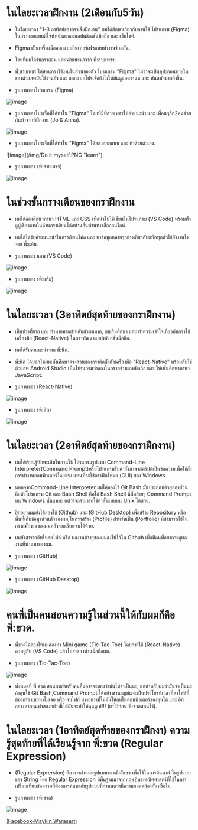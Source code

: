   # ในไลยะเวลาฝืกงาน (2เดือนกับ5วัน) 
  
  + ในไลยะเวลา "1-3 อาทิตย์ของกราเรี่มฝืกงาน" ผมได้ศึกษาเกี่ยวกับกานใช้ โปรแกรม (Figma) ในกราออกแบบดีไซน์หน้าตาของแอปพลิเคชันมือถือ และ
    เว็บไซต์.
  
  + Figma เป็นเครื่องมือออกแบบอินเทอร์เฟซแบบทำงานร่วมกัน.
  
  + โดยที่ผมได้รับกราสอน และ คำแนะนำจาก พี่:สายเพชร.
  
  + พี่:สายเพชร ได้สอนกราใช้งานในส่วนของตัว โปรแกรม "Figma" ไม่ว่าจะเป็นอุปะกอนพายในของตัวแอพมันใช้งานยัง และ         ออกแบบโปรเจ็คยังไงให้มันดูแอดวานซ์ และ ทันสมัยมากยิ่งขื้น.
   
  
  + รูบภาพของโปรแกรม (Figma)
  
  ![image](/img/Figma.webp "learn")

  + รูบภาพของโปรเจ็กที่ได้ทำใน "Figma" โดยที่มีพี่สายเพชรให้คำแนะนำ และ เพื่อนๆอีก2คนช่วยกันทำจากที่ฝืกงาน (Jo & Anna).

  ![image](img/bb.PNG "learn")

  + รูบภาพของโปรเจ็กที่ได้ทำใน "Figma" ได้ลองออกแบบ และ ทำด้วยตัวเอง.

  ![image](/img/Do it myself.PNG "learn")

  + รูบภาพของ (พี่:สายเพชร)

  ![image](/img/Mrone.png "learn")



  # ในช่วงขั้นกรางเดือนของกราฝืกงาน 

  + ผมได้ลองศึกษาภาษา HTML และ CSS เพื่อนำไปใช้เขียนในโปรแกรม (VS Code) พร้อมทั้งดูผู้เชี่ยวชานในด้านกราเขียนโค้ดท่านอื่นพ่านทางสื่อออนไลน์.
  
  
  + ผมได้ได้รับคำแนนะนำในกราเขียนโค้ด และ หาข้อมูลหลายๆอย่างเกี่ยวกับแท็กทุกตัวใช้ยังงานไงจาก พี่:แฮ้ม.

  
  + รูบภาพของ แอพ (VS Code)

  ![image](/img/VSCode.png "learn")

  + รูบภาพของ (พี่:แฮ้ม)

  ![image](/img/Ham.png "learn")

 
  # ในไลยะเวลา (3อาทิตย์สุดท้ายของกราฝืกงาน) 
  
  + เป็นช่วงที่ยาก และ ท้าทายมากสำหลับตัวผมมาก, ผมเรี่มศึกษา และ ทำความเข้าใจเกี่ยวกับกราใช้เครื่องมือ (React-Native) ในกราพัฒนาแอปพลิเคชันมือถือ.
  
  
  + ผมได้รับคำแนะนำจาก พี่:นิก.
  
  
  + พี่:นิก ได้บอกให้ผมเนั้นศึกษาตรงส่วนของกราติดตั้งตัวเครื่องมือ "React-Native" พร้อมกับใช้ตัวแอพ Android Studio เป็นโปรแกรมจำลองในกราสร้างแอพมือถือ และ ให้เนั้นศึกษาภาษา JavaScript.

  + รูบภาพของ (React-Native)
  
  ![image](/img/React-Native.png "learn")

  + รูบภาพของ (พี่:นิก)

  ![image](/img/Mr2.png "learn")

  # ในไลยะเวลา (2อาทิตย์สุดท้ายของกราฝืกงาน)

  + ผมได้เรียนรู้ทักษะเสีมในกานใช้ โปรแกรมรูปแบบ Command-Line Interpreter(Command Prompt)หรือโปรแกรมรับคำสั่งภาษาสคริปต์เป็นข้อความเพื่อใช้สั่งการทำงานคอมพิวเตอร์โดยตรง แทนที่จะใช้กราฟิกโหมด (GUI) ของ Windows.

  + นอกจากCommand-Line Interpreter ผมได้ลองใช้ Git Bash มันประกอบด้วยสองส่วนคือตัวโปรแกรม Git และ Bash Shell คือไอ้ Bash Shell นี่ก็คล้ายๆ Command Prompt บน Windows นั่นแหละ แต่ว่าจะสามารถใช้คำสั่งแบบบน Unix ได้ด้วย.

  + อีกอย่างผมยังได้ลองใช้ (Github) และ (GitHub Desktop) เพื่อสร้าง Repository หรือ พื้นที่เก็บข้อมูรส่วนตัวของผม,ในกราสร้าง (Profile) สำหรับเป็น (Portfolio) ที่สามารถใช้ในกราสมักงานของผมหลังจากเรียนจบได้ด้วย.

  + ผมยังสาราถอับโหลดไฟล์ หรือ ผลงานต่างๆของผมลงไปไว้ใน Github เผื่อมีคนที่อยากจะดูผลงานที่พ่านมาของผม.

  + รูบภาพของ (GitHub) 

  ![image](/img/Github.png "learn") 
  
  + รูบภาพของ (GitHub Desktop)
  
  ![image](/img/Github-Desktop.png "learn") 

  # คนที่เป็นคนสอนความรู้ในส่วนนี้ให้กับผมก็คือ พี่:ขวด.

  + พี่ขวดได้ลองให้ผมลองทำ Mini game (Tic-Tac-Toe) โดยกราใช้ (React-Native) ควบคู่กับ (VS Code) แล้วไปจำลองพ่านมือถือผม.

  + รูบภาพของ (Tic-Tac-Toe)

  ![image](/img/Tic.png "learn")

  + ทั้งหมดที่ พี่:ขวด สอนผมสำหรับคนอื่นอาจจะมองว่ามันไม่จำเป็นนะ, แต่สำหลับผมว่ามันจำเป็นนะถ้าคุนใช้ Git Bash,Command Prompt ได้อย่างชำนาญมันจะเป็นประโยชน์เวลาที่หาไฟล์ที่ต้องกรา แล้วหาไม่เจอ หรือ ลบไฟล์ บางอย่างที่ไม่มันให้ลบในคอมพิวเตอร์ของคุนได้ และ อีกอย่างหากคุนทำสองอย่างนี้ได้มันจะทำให้คุนดูเท่!!! (เท่ไว้ก่อน พี่:ขวดสอนไว้).

  # ในไลยะเวลา (1อาทิตย์สุดท้ายของกราฝืกงา) ความรู้สุุดท้ายที่ได้เรียนรู้จาก พี่:ขวด (Regular Expression)

  + (Regular Exprersion) คือ การกำหนดรูปแบบของตัวอักษร เพื่อใช้ในการค้นหาค่าในรูปแบบของ String โดย Regular Expression มีพื้นฐานมาจากทฤษฎีทางคณิตศาสตร์ที่ใช้ในการเปรียบเทียบข้อความที่ต้องการค้นหากับรูปแบบที่กำหนดว่ามีความสอดคล้องกันหรือไม่.

  + รูบภาพของ (พี่:ขวด)

  ![image](/img/Mr4.png "learn")

  [(Facebook-Maykin Warasart)](https://www.facebook.com/maeklong)

  